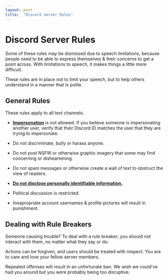 ```yaml
---
layout: post
title:  "Discord Server Rules"
---
```


# Discord Server Rules

Some of these rules may be dismissed due to speech limitations, because people need to be able to express themselves & their concerns to get a point across. With limitations to speech, it makes things a little more difficult.

These rules are in place not to limit your speech, but to help others understand in a manner that is polite.

## General Rules

These rules apply to all text channels.

* [**Impersonation**](https://en.wikipedia.org/wiki/Impersonator) is not allowed. If you believe someone is impersonating another user, verify that their Discord ID matches the user that they are trying to impersonate.

* Do not discriminate, bully or harass anyone.

* Do not post NSFW or otherwise graphic imagery that some may find concerning or disheartening.

* Do not spam messages or otherwise create a wall of text to obstruct the view of readers.

* [**Do not disclose personally identifiable information.**](https://en.wikipedia.org/wiki/Doxing)

* Political discussion is restricted.

* Innapropriate account usernames & profile pictures will result in punishment.

## Dealing with Rule Breakers

Someone causing trouble? To deal with a rule breaker; you should not interact with them, no matter what they say or do.

Actions can be forgiven, and users should be treated with respect. You are to care and love your fellow server members.

Repeated offenses will result in an unfortunate ban. We wish we could've had you around but you were probably being too disruptive.
